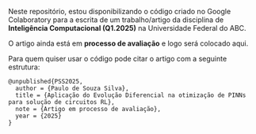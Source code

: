 Neste repositório, estou disponibilizando o código criado no Google Colaboratory para a escrita de um trabalho/artigo da disciplina de **Inteligência Computacional (Q1.2025)** na Universidade Federal do ABC.

O artigo ainda está em **processo de avaliação** e logo será colocado aqui.

Para quem quiser usar o código pode citar o artigo com a seguinte estrutura:

```{bibliography}
@unpublished{PSS2025,
  author = {Paulo de Souza Silva},
  title = {Aplicação do Evolução Diferencial na otimização de PINNs para solução de circuitos RL},
  note = {Artigo em processo de avaliação},
  year = {2025}
}

